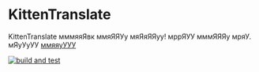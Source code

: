 # KittenTranslate
KittenTranslate мммяяЯвк ммяЯЯУу мяЯяЯЯуу! мррЯУУ мммЯЯЯу мряУ. мЯуУуУУ [ммяяуУУУ](https://github.com/nyarkus/kittentranslate/releases/latest)

[![build and test](https://github.com/nyarkus/KittenTranslate/actions/workflows/build-and-test.yml/badge.svg)](https://github.com/nyarkus/KittenTranslate/actions/workflows/build-and-test.yml)
